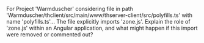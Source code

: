 For Project 'Warmduscher' considering file in path 'Warmduscher/thclient/src/main/www/thserver-client/src/polyfills.ts' with name 'polyfills.ts'... 
The file explicitly imports 'zone.js'.  Explain the role of 'zone.js' within an Angular application, and what might happen if this import were removed or commented out?